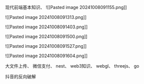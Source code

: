 
现代前端基本知识、
![[Pasted image 20241008091155.png]]

![[Pasted image 20241008091313.png]]


![[Pasted image 20241008091403.png]]


![[Pasted image 20241008091500.png]]


![[Pasted image 20241008091527.png]]


![[Pasted image 20241008091604.png]]


大文件上传、
微信支付、
nest、
web3知识、
webgl、
threejs、
go

抖音的反向破解
